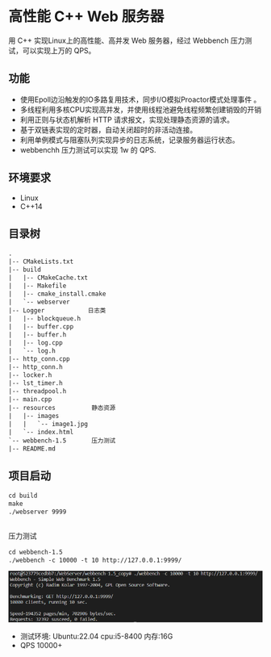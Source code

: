 # 高性能 C++ Web 服务器

用 C++ 实现Linux上的高性能、高并发 Web 服务器，经过 Webbench 压力测试，可以实现上万的 QPS。

## 功能

- 使用Epoll边沿触发的IO多路复用技术，同步I/O模拟Proactor模式处理事件 。
- 多线程利用多核CPU实现高并发，并使用线程池避免线程频繁创建销毁的开销
- 利用正则与状态机解析 HTTP 请求报文，实现处理静态资源的请求。
- 基于双链表实现的定时器，自动关闭超时的非活动连接。
- 利用单例模式与阻塞队列实现异步的日志系统，记录服务器运行状态。
- webbenchh 压力测试可以实现 1w 的 QPS.

## 环境要求

- Linux
- C++14

## 目录树

```
.
|-- CMakeLists.txt
|-- build
|   |-- CMakeCache.txt
|   |-- Makefile
|   |-- cmake_install.cmake
|   `-- webserver
|-- Logger            日志类
|   |-- blockqueue.h
|   |-- buffer.cpp
|   |-- buffer.h
|   |-- log.cpp
|   `-- log.h
|-- http_conn.cpp
|-- http_conn.h
|-- locker.h
|-- lst_timer.h
|-- threadpool.h
|-- main.cpp
|-- resources          静态资源
|   |-- images
|   |   `-- image1.jpg
|   `-- index.html
`-- webbench-1.5       压力测试
|-- README.md
```

## 项目启动

```
cd build
make
./webserver 9999
```

## 

压力测试

```
cd webbench-1.5
./webbench -c 10000 -t 10 http://127.0.0.1:9999/
```

![1721568698598](images/README/1721568698598.png)

* 测试环境: Ubuntu:22.04 cpu:i5-8400 内存:16G
* QPS 10000+
